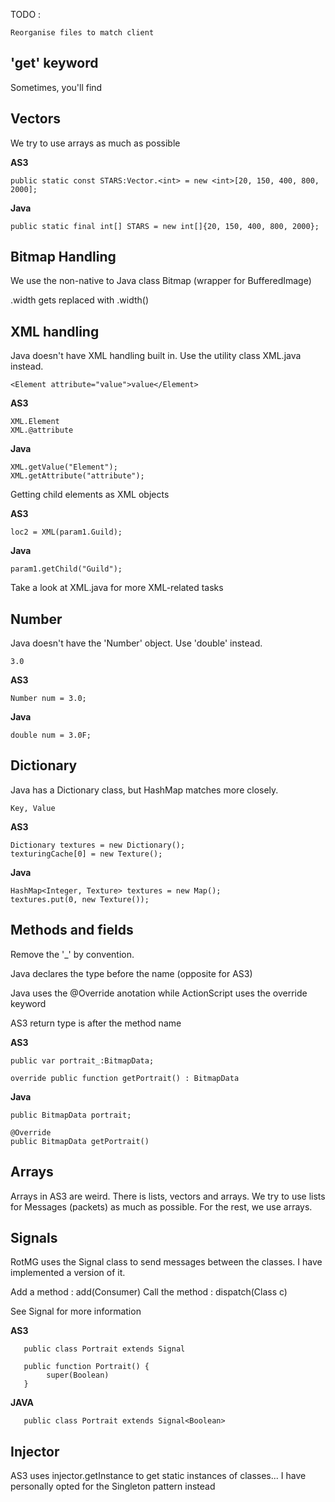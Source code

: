 TODO : 

    Reorganise files to match client




'get' keyword
-----------


Sometimes, you'll find 

   




Vectors
---------------

   We try to use arrays as much as possible
   
   **AS3**

	public static const STARS:Vector.<int> = new <int>[20, 150, 400, 800, 2000];

   **Java**

	public static final int[] STARS = new int[]{20, 150, 400, 800, 2000};


Bitmap Handling
---------

   We use the non-native to Java class Bitmap (wrapper for BufferedImage)
   
   .width gets replaced with .width()
   

XML handling
--------------

   Java doesn't have XML handling built in. Use the utility class XML.java instead.

    <Element attribute="value">value</Element>

   **AS3**
   
    XML.Element 
    XML.@attribute
    
   **Java**
   
    XML.getValue("Element");
    XML.getAttribute("attribute");
    
   Getting child elements as XML objects
   
   **AS3**
   
    loc2 = XML(param1.Guild);
    
   **Java**
   
    param1.getChild("Guild");

   Take a look at XML.java for more XML-related tasks
   

Number
-----------

   Java doesn't have the 'Number' object. Use 'double' instead.

    3.0
    
   **AS3**
       
    Number num = 3.0;
    
   **Java**
   
    double num = 3.0F;
    

Dictionary
---------------

   Java has a Dictionary class, but HashMap matches more closely.
    
    Key, Value
    
   **AS3**
   
    Dictionary textures = new Dictionary();
    texturingCache[0] = new Texture();
    
   **Java**
   
    HashMap<Integer, Texture> textures = new Map();
    textures.put(0, new Texture());
    
    
Methods and fields
-------------

   Remove the '_' by convention.
   
   Java declares the type before the name (opposite for AS3)
   
   Java uses the @Override anotation while ActionScript uses the override keyword
   
   AS3 return type is after the method name

   **AS3**
   
    public var portrait_:BitmapData;
    
    override public function getPortrait() : BitmapData

   **Java**
   
    public BitmapData portrait;
   
    @Override
    public BitmapData getPortrait()
    
    
    
Arrays
-----------

   Arrays in AS3 are weird. There is lists, vectors and arrays.
   We try to use lists for Messages (packets) as much as possible.
   For the rest, we use arrays.
   
   
Signals
-----------

   RotMG uses the Signal class to send messages between the classes. 
   I have implemented a version of it.
   
   Add a method : add(Consumer<Class>)
   Call the method : dispatch(Class c)
   
   See Signal for more information
   
   **AS3**
      
       public class Portrait extends Signal
       
       public function Portrait() {
            super(Boolean)  
       }
       
   **JAVA**
   
       public class Portrait extends Signal<Boolean>
   
   
Injector
-------

   AS3 uses injector.getInstance to get static instances of classes...
   I have personally opted for the Singleton pattern instead
   
   
   
   